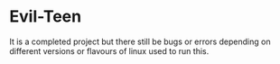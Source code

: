 # Evil-Teen
It is a completed project but there still be bugs or errors depending on different versions or flavours of linux used to run this.
